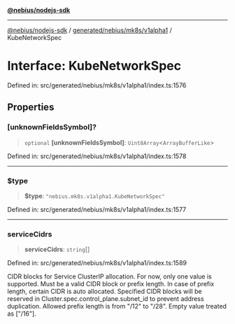 [**@nebius/nodejs-sdk**](../../../../../README.md)

---

[@nebius/nodejs-sdk](../../../../../README.md) / [generated/nebius/mk8s/v1alpha1](../README.md) / KubeNetworkSpec

# Interface: KubeNetworkSpec

Defined in: src/generated/nebius/mk8s/v1alpha1/index.ts:1576

## Properties

### \[unknownFieldsSymbol\]?

> `optional` **\[unknownFieldsSymbol\]**: `Uint8Array`\<`ArrayBufferLike`\>

Defined in: src/generated/nebius/mk8s/v1alpha1/index.ts:1578

---

### $type

> **$type**: `"nebius.mk8s.v1alpha1.KubeNetworkSpec"`

Defined in: src/generated/nebius/mk8s/v1alpha1/index.ts:1577

---

### serviceCidrs

> **serviceCidrs**: `string`[]

Defined in: src/generated/nebius/mk8s/v1alpha1/index.ts:1589

CIDR blocks for Service ClusterIP allocation.
For now, only one value is supported.
Must be a valid CIDR block or prefix length.
In case of prefix length, certain CIDR is auto allocated.
Specified CIDR blocks will be reserved in Cluster.spec.control_plane.subnet_id to prevent address duplication.
Allowed prefix length is from "/12" to "/28".
Empty value treated as ["/16"].
